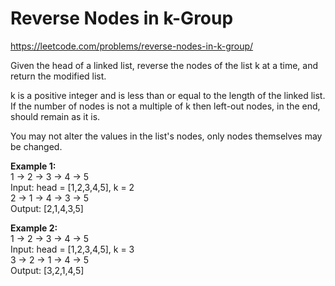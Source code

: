 # Reverse Nodes in k-Group
https://leetcode.com/problems/reverse-nodes-in-k-group/

Given the head of a linked list, reverse the nodes of the list k at a time, and return the modified list.

k is a positive integer and is less than or equal to the length of the linked list. If the number of nodes is not a multiple of k then left-out nodes, in the end, should remain as it is.

You may not alter the values in the list's nodes, only nodes themselves may be changed.

<b>Example 1:</b>\
1 &rarr; 2 &rarr; 3 &rarr; 4 &rarr; 5\
Input: head = [1,2,3,4,5], k = 2\
2 &rarr; 1 &rarr; 4 &rarr; 3 &rarr; 5\
Output: [2,1,4,3,5]

<b>Example 2:</b>\
1 &rarr; 2 &rarr; 3 &rarr; 4 &rarr; 5\
Input: head = [1,2,3,4,5], k = 3\
3 &rarr; 2 &rarr; 1 &rarr; 4 &rarr; 5\
Output: [3,2,1,4,5]